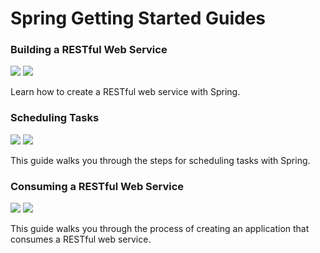 Spring Getting Started Guides
===

### Building a RESTful Web Service

[![](https://img.shields.io/static/v1?label=doc&message=Building%20a%20RESTful%20Web%20Service&color=green)](https://spring.io/guides/gs/rest-service/) 
[![](https://img.shields.io/static/v1?label=note&message=rest-service&color=blue)](rest-service) 

Learn how to create a RESTful web service with Spring.

### Scheduling Tasks

[![](https://img.shields.io/static/v1?label=doc&message=Scheduling%20Tasks&color=green)](https://spring.io/guides/gs/rest-service/) 
[![](https://img.shields.io/static/v1?label=note&message=(still%20in)rest-service&color=blue)](rest-service) 

This guide walks you through the steps for scheduling tasks with Spring.

### Consuming a RESTful Web Service

[![](https://img.shields.io/static/v1?label=doc&message=Consuming%20a%20RESTful%20Web%20Service&color=green)](https://spring.io/guides/gs/consuming-rest/) 
[![](https://img.shields.io/static/v1?label=note&message=consuming-rest&color=blue)](consuming-rest) 

This guide walks you through the process of creating an application that consumes a RESTful web service.